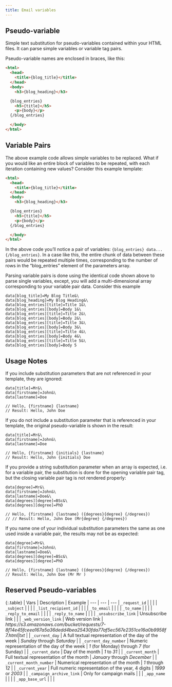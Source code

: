 ```yaml
---
title: Email variables
---
```


## Pseudo-variable

Simple text substitution for pseudo-variables contained within your HTML files. It can parse simple variables or variable tag pairs.

Pseudo-variable names are enclosed in braces, like this:

```html
<html>
  <head>
    <title>{blog_title}</title>
  </head>
  <body>
    <h3>{blog_heading}</h3>

  {blog_entries}
    <h5>{title}</h5>
    <p>{body}</p>
  {/blog_entries}

  </body>
</html>
```

## Variable Pairs
The above example code allows simple variables to be replaced. What if you would like an entire block of variables to be repeated, with each iteration containing new values? Consider this example template:

```html
<html>
  <head>
    <title>{blog_title}</title>
  </head>
  <body>
    <h3>{blog_heading}</h3>

  {blog_entries}
    <h5>{title}</h5>
    <p>{body}</p>
  {/blog_entries}

  </body>
</html>
```
In the above code you’ll notice a pair of variables: `{blog_entries} data... {/blog_entries}`. In a case like this, the entire chunk of data between these pairs would be repeated multiple times, corresponding to the number of rows in the “blog_entries” element of the parameters array.

Parsing variable pairs is done using the identical code shown above to parse single variables, except, you will add a multi-dimensional array corresponding to your variable pair data. Consider this example

```
data[blog_title]=My Blog Title&\
data[blog_heading]=My Blog Heading&\
data[blog_entries][title]=Title 1&\
data[blog_entries][body]=Body 1&\
data[blog_entries][title]=Title 2&\
data[blog_entries][body]=Body 2&\
data[blog_entries][title]=Title 3&\
data[blog_entries][body]=Body 3&\
data[blog_entries][title]=Title 4&\
data[blog_entries][body]=Body 4&\
data[blog_entries][title]=Title 5&\
data[blog_entries][body]=Body 5
```

## Usage Notes
If you include substitution parameters that are not referenced in your template, they are ignored:

```
data[title]=Mr&\
data[firstname]=John&\
data[lastname]=Doe

// Hello, {firstname} {lastname}
// Result: Hello, John Doe
```

If you do not include a substitution parameter that is referenced in your template, the original pseudo-variable is shown in the result:

```
data[title]=Mr&\
data[firstname]=John&\
data[lastname]=Doe

// Hello, {firstname} {initials} {lastname}
// Result: Hello, John {initials} Doe
```

If you provide a string substitution parameter when an array is expected, i.e. for a variable pair, the substitution is done for the opening variable pair tag, but the closing variable pair tag is not rendered properly:

```
data[degree]=Mr&\
data[firstname]=John&\
data[lastname]=Doe&\
data[degrees][degree]=BSc&\
data[degrees][degree]=PhD

// Hello, {firstname} {lastname} ({degrees}{degree} {/degrees})
// // Result: Hello, John Doe (Mr{degree} {/degrees})
```

If you name one of your individual substitution parameters the same as one used inside a variable pair, the results may not be as expected:

```
data[degree]=Mr&\
data[firstname]=John&\
data[lastname]=Doe&\
data[degrees][degree]=BSc&\
data[degrees][degree]=PhD

// Hello, {firstname} {lastname} ({degrees}{degree} {/degrees})
// Result: Hello, John Doe (Mr Mr )
```

## Reserved Pseudo-variables

{:.table}
| Vars | Description | Example
| --- | --- | ---
| `_request_id` | | |
| `_subject` | | |
| `_list_recipient_id` | | |
| `_to_email` | | |
| `_to_name` | | |
| `_reply_to_email` | | |
| `_reply_to_name` | | |
| `_unsubscribe_link` | Unsubscribe link | |
| `_web_version_link` | Web version link | *https&#58;&#47;&#47;s3.amazonaws.com&#47;bucket&#47;requests&#47;7-8f14e45fceea167a5a36dedd4bea25430fda77af5ec567e2351ce16a0b9958f7.html\|txt* |
| `_current_day` | A full textual representation of the day of the week | *Sunday* through *Saturday* |
| `_current_day_number` | Numeric representation of the day of the week | *1* (for Monday) through *7* (for Sunday) |
| `_current_date` | Day of the month | *1* to *31* |
| `_current_month` | Full textual representation of the month | *January* through *December* |
| `_current_month_number` | Numerical representation of the month | *1* through *12* |
| `_current_year` | Full numeric representation of the year, 4 digits |  *1999* or *2003* |
| `_campaign_archive_link` | Only for campaign mails | |
| `_app_name` | | |
| `_app_base_url` | | |